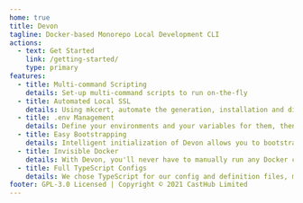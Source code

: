 ```yaml
---
home: true
title: Devon
tagline: Docker-based Monorepo Local Development CLI
actions:
  - text: Get Started
    link: /getting-started/
    type: primary
features:
  - title: Multi-command Scripting
    details: Set-up multi-command scripts to run on-the-fly
  - title: Automated Local SSL
    details: Using mkcert, automate the generation, installation and distribution of trusted local SSL
  - title: .env Management
    details: Define your environments and your variables for them, then let Devon manage them for you
  - title: Easy Bootstrapping
    details: Intelligent initialization of Devon allows you to bootstrap an existing monorepo with MySQL, Redis and even an NGINX Proxy
  - title: Invisible Docker
    details: With Devon, you'll never have to manually run any Docker commands
  - title: Full TypeScript Configs
    details: We chose TypeScript for our config and definition files, meaning you can enjoy full typing without having to read docs
footer: GPL-3.0 Licensed | Copyright © 2021 CastHub Limited
---
```

